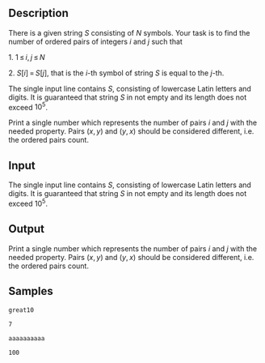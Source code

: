 ## Description

<div><p>There is a given string <span class="tex-span"><i>S</i></span> consisting of <span class="tex-span"><i>N</i></span> symbols. Your task is to find the number of ordered pairs of integers <span class="tex-span"><i>i</i></span> and <span class="tex-span"><i>j</i></span> such that</p><p>1. <span class="tex-span">1 ≤ <i>i</i>, <i>j</i> ≤ <i>N</i></span></p><p>2. <span class="tex-span"><i>S</i>[<i>i</i>] = <i>S</i>[<i>j</i>]</span>, that is the <span class="tex-span"><i>i</i></span>-th symbol of string <span class="tex-span"><i>S</i></span> is equal to the <span class="tex-span"><i>j</i></span>-th.</p></div><div class="input-specification"><p>The single input line contains <span class="tex-span"><i>S</i></span>, consisting of lowercase Latin letters and digits. It is guaranteed that string <span class="tex-span"><i>S</i></span> in not empty and its length does not exceed <span class="tex-span">10<sup class="upper-index">5</sup></span>.</p></div><div class="output-specification"><p>Print a single number which represents the number of pairs <span class="tex-span"><i>i</i></span> and <span class="tex-span"><i>j</i></span> with the needed property. Pairs <span class="tex-span">(<i>x</i>, <i>y</i>)</span> and <span class="tex-span">(<i>y</i>, <i>x</i>)</span> should be considered different, i.e. the ordered pairs count.</p></div>


## Input

<p>The single input line contains <span class="tex-span"><i>S</i></span>, consisting of lowercase Latin letters and digits. It is guaranteed that string <span class="tex-span"><i>S</i></span> in not empty and its length does not exceed <span class="tex-span">10<sup class="upper-index">5</sup></span>.</p>


## Output

<p>Print a single number which represents the number of pairs <span class="tex-span"><i>i</i></span> and <span class="tex-span"><i>j</i></span> with the needed property. Pairs <span class="tex-span">(<i>x</i>, <i>y</i>)</span> and <span class="tex-span">(<i>y</i>, <i>x</i>)</span> should be considered different, i.e. the ordered pairs count.</p>


## Samples

```input1
great10

```

```output1
7

```






```input2
aaaaaaaaaa

```

```output2
100

```



